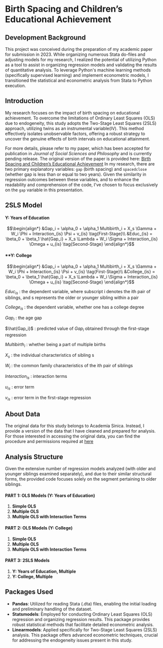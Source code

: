 # Birth Spacing and Children’s Educational Achievement

## Development Background

This project was conceived during the preparation of my academic paper for submission in 2023. While organizing numerous Stata do-files and adjusting models for my research, I realized the potential of utilizing Python as a tool to assist in organizing regression models and validating the results of quantitative analysis. To leverage Python's machine learning methods (specifically supervised learning) and implement econometric models, I transitioned the statistical and econometric analysis from Stata to Python execution.

## Introduction

My research focuses on the impact of birth spacing on educational achievement. To overcome the limitations of Ordinary Least Squares (OLS) due to endogeneity, this study adopts the Two-Stage Least Squares (2SLS) approach, utilizing twins as an instrumental variable(IV). This method effectively isolates unobservable factors, offering a robust strategy to uncover the genuine effects of birth intervals on educational attainment. 

For more details, please refer to my paper, which has been accepted for publication in *Journal of Social Sciences and Philosophy* and is currently pending release. The original version of the paper is provided here: [Birth Spacing and Children’s Educational Achievement](https://drive.google.com/file/d/1kTNJ33ZTdj0Zj6vdMKC4sJSGzak1uHRs/view?usp=sharing)
In my research, there are two primary explanatory variables: `gap` (birth spacing) and `spacedclose` (whether gap is less than or equal to two years). Given the similarity in regression outcomes between these variables, and to enhance the readability and comprehension of the code, I've chosen to focus exclusively on the `gap` variable in this presentation.

## 2SLS Model

#### **Y: Years of Education**
```math
\begin{align*}

&Gap_i = \alpha_0 + \alpha_1 Multibirth_i + X_s \Gamma + W_i \Phi + Interaction_{is} \Psi + v_{is} \tag{First-Stage}\\

&Educ_{is} = \beta_0 + \beta_1 \hat{Gap_i} + X_s \Lambda + W_i \Sigma + Interaction_{is} \Omega + u_{is} \tag{Second-Stage}

\end{align*}
```

#### **Y: College
```math
\begin{align*}

    &Gap_i = \alpha_0 + \alpha_1 Multibirth_i + X_s \Gamma + W_i \Phi + Interaction_{is} \Psi + v_{is} \tag{First-Stage}\\

    &College_{is} = \beta_0 + \beta_1 \hat{Gap_i} + X_s \Lambda + W_i \Sigma + Interaction_{is} \Omega + u_{is} \tag{Second-Stage}

\end{align*}
```

$Educ_{is}$ : the dependent variable, where subscript i denotes the ith pair of siblings, and s represents the older or younger sibling within a pair

$College_{is}$ : the dependent variable, whether one has a college degree

$Gap_i$ : the age gap

$\hat{Gap_i}$ : predicted value of ${Gap_i}$ obtained through the first-stage regression

${Multibirth_i}$ : whether being a part of multiple births

$X_s$ : the individual characteristics of sibling s

$W_i$ : the common family characteristics of the ith pair of siblings

$Interaction_{is}$ : interaction terms

$u_{is}$ : error term

$v_{is}$ : error term in the first-stage regression

## About Data

The original data for this study belongs to Academia Sinica. Instead, I provide a version of the data that I have cleaned and prepared for analysis. For those interested in accessing the original data, you can find the procedure and permissions required at [here](https://srda.sinica.edu.tw/browsingbydatatype_result.php?category=surveymethod&type=2&csid=5)

## Analysis Structure

Given the extensive number of regression models analyzed (with older and younger siblings examined separately), and due to their similar structural forms, the provided code focuses solely on the segment pertaining to older siblings.

#### PART 1: OLS Models (Y: Years of Education)

1. **Simple OLS** 
2. **Multiple OLS**
3. **Multiple OLS with Interaction Terms** 

#### PART 2: OLS Models (Y: College)

1. **Simple OLS** 
2. **Multiple OLS**
3. **Multiple OLS with Interaction Terms** 

#### PART 3: 2SLS Models

1. **Y: Years of Education, Multiple** 
2. **Y: College, Multiple** 

## Packages Used

- **Pandas**: Utilized for reading Stata (.dta) files, enabling the initial loading and preliminary handling of the dataset.
- **Statsmodels**: Employed for conducting Ordinary Least Squares (OLS) regression and organizing regression results. This package provides robust statistical methods that facilitate detailed econometric analysis.
- **Linearmodels**: Applied specifically for Two-Stage Least Squares (2SLS) analysis. This package offers advanced econometric techniques, crucial for addressing the endogeneity issues present in this study.